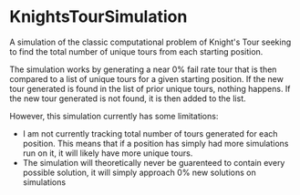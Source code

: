 # KnightsTourSimulation
A simulation of the classic computational problem of Knight's Tour seeking to find the total number of unique tours from each starting position.

The simulation works by generating a near 0% fail rate tour that is then compared to a list of unique tours for a given starting position. If the new tour generated is found in the list of prior unique tours, nothing happens. If the new tour generated is not found, it is then added to the list. 

However, this simulation currently has some limitations:
  * I am not currently tracking total number of tours generated for each position. This means that if a position has simply had more simulations run on it, it will likely have more unique tours.
  * The simulation will theoretically never be guarenteed to contain every possible solution, it will simply approach 0% new solutions on simulations
